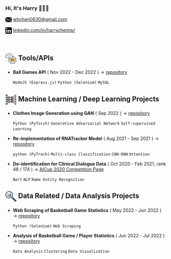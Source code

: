 ### Hi, It's Harry 🙋🏽‍♂️

<img align="top" src="icon/mail.jpg" width="20" height="20"> whchen0630@gmail.com

<img align="top" src="icon/linkedin.jpg" width="20" height="20">  [linkedin.com/in/harrychentw/](https://www.linkedin.com/in/harrychentw/)


<!---
[![Harry Chen's GitHub stats](https://github-readme-stats.vercel.app/api?username=HarryChenTw&count_private=true)](https://github.com/HarryChenTw/github-readme-stats)
-->

<br />

## <img align="center" src="icon/api.png" width="35\3" height="33"> Tools/APIs
- **Ball Games API** ( Nov 2022 - Dec 2022 ) → [repository](https://github.com/HarryChenTw/GamesAPI)

  `NodeJS (Express.js)` `Python (Selenium)` `MySQL` 

## <img align="center" src="icon/NN.png" width="35\3" height="33"> Machine Learning / Deep Learning Projects
- **Clothes Image Generation using GAN** ( Sep 2022 ) → [repository](https://github.com/HarryChenTw/Clothes-Image-Generation)

  `Python (PyTorch)` `Generative Adversarial Network` `Self-supervised Learning` 
  
- **Re-implementation of RNATracker Model** ( Aug 2021 - Sep 2021 ) → [repository](https://github.com/HarryChenTw/RNATracker)

  `python (PyTroch)` `Multi-class Classification` `CNN-RNN` `Attention`
  
- **De-identification for Clinical Dialogue Data** ( Oct 2020 - Feb 2021, rank 48 / 174 ) → [AICup 2020 Competition Page](https://aidea-web.tw/topic/d84fabf5-9adf-4e1d-808e-91fbd4e03e6d)
  
  `Bert` `NLP` `Name Entity Recognition`
  
  
## <img align="center" src="icon/Insights.png" width="35\3" height="33"> Data Related / Data Analysis Projects
- **Web Scraping of Basketball Game Statistics** ( May 2022 - Jun 2022 ) → [repository](https://github.com/HarryChenTw/P.League-Stats-Scraper)

  `Python (Selenium)` `Web Scraping`

- **Analysis of Basketball Game / Player Statistics** ( Jun 2022 - Jul 2022 ) → [repository](https://github.com/HarryChenTw/Basketball-Analysis)

  `Data Analysis` `Clustering` `Data Visualization`
